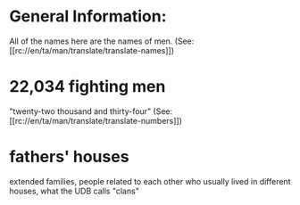 # General Information:

All of the names here are the names of men. (See: [[rc://en/ta/man/translate/translate-names]])

# 22,034 fighting men

"twenty-two thousand and thirty-four" (See: [[rc://en/ta/man/translate/translate-numbers]])

# fathers' houses

extended families, people related to each other who usually lived in different houses, what the UDB calls "clans"